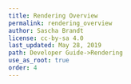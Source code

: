 ```yaml
---
title: Rendering Overview
permalink: rendering_overview
author: Sascha Brandt
license: cc-by-sa 4.0
last_updated: May 28, 2019
path: Developer Guide->Rendering
use_as_root: true
order: 4
---
```

